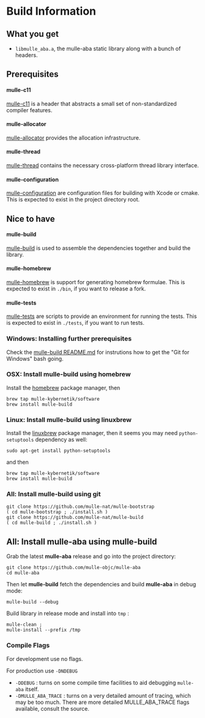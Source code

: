 # Build Information

## What you get

* `libmulle_aba.a`, the mulle-aba static library along with a bunch of headers.


## Prerequisites

#### mulle-c11

[mulle-c11](//www.mulle-kybernetik.com/software/git/mulle-c11/) is a header
that abstracts a small set of non-standardized compiler features.

#### mulle-allocator

[mulle-allocator](//www.mulle-kybernetik.com/software/git/mulle-allocator/)
provides the allocation infrastructure.

#### mulle-thread

[mulle-thread](//www.mulle-kybernetik.com/software/git/mulle-thread/) contains
the necessary cross-platform thread library interface.


#### mulle-configuration

[mulle-configuration](//www.mulle-kybernetik.com/software/git/mulle-configuration/)
are configuration files for building with Xcode or cmake. This is expected to
exist in the project directory root.


## Nice to have

#### mulle-build

[mulle-build](//www.mulle-kybernetik.com/software/git/mulle-build) is used
to assemble the dependencies together and build the library.


#### mulle-homebrew

[mulle-homebrew](//www.mulle-kybernetik.com/software/git/mulle-homebrew/) is
support for generating homebrew formulae. This is expected to
exist in `./bin`, if you want to release a fork.

#### mulle-tests

[mulle-tests](//www.mulle-kybernetik.com/software/git/mulle-tests/) are
scripts to provide an environment for running the tests. This is expected to
exist in `./tests`, if you want to run tests.


### Windows: Installing further prerequisites

Check the [mulle-build README.md](//www.mulle-kybernetik.com/software/git/mulle-build/README.md)
for instrutions how to get the "Git for Windows" bash going.


### OSX: Install mulle-build using homebrew

Install the [homebrew](//brew.sh/) package manager, then

```
brew tap mulle-kybernetik/software
brew install mulle-build
```

### Linux: Install mulle-build using linuxbrew

Install the [linuxbrew](//linuxbrew.sh/) package manager, then it seems you
may need `python-setuptools` dependency as well:

```
sudo apt-get install python-setuptools
```

and then

```
brew tap mulle-kybernetik/software
brew install mulle-build
```

### All: Install mulle-build using git

```
git clone https://github.com/mulle-nat/mulle-bootstrap
( cd mulle-bootstrap ; ./install.sh )
git clone https://github.com/mulle-nat/mulle-build
( cd mulle-build ; ./install.sh )
```

## All: Install mulle-aba using mulle-build


Grab the latest **mulle-aba** release and go into the project directory:

```
git clone https://github.com/mulle-objc/mulle-aba
cd mulle-aba
```

Then let **mulle-build** fetch the dependencies and build **mulle-aba** in
debug mode:

```
mulle-build --debug
```

Build library in release mode and install into `tmp` :

```
mulle-clean ;
mulle-install --prefix /tmp
```



### Compile Flags

For development use no flags.

For production use `-DNDEBUG`

* `-DDEBUG` : turns on some compile time facilities to aid debugging `mulle-aba`
          itself.
* `-DMULLE_ABA_TRACE` : turns on a very detailed amount of tracing, which may be
          too much. There are more detailed MULLE_ABA_TRACE flags available,
          consult the source.
